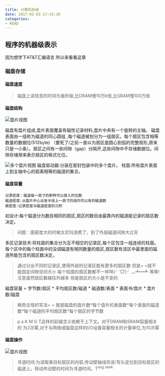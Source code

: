 ```yaml
---
title: 计算机系统
date: 2017-02-03 17:43:10
categories: 
- READ
---
```

## 程序的机器级表示
因为想学下AT&T汇编语言 所以来看看这章

### 磁盘存储
#### 磁盘速度
> 磁盘上读信息的时间为毫秒级,比DRAM慢10万b倍,比SRAM慢100万倍

#### 磁盘结构

![盘片视图](http://upload-images.jianshu.io/upload_images/5902351-8cf0ae080447373a.png?imageMogr2/auto-orient/strip%7CimageView2/2/w/1240)

  磁盘有盘片组成,盘片表面覆盖有磁性记录材料,盘片中央有一个旋转的主轴。
  磁盘表面由一组称为磁道的同心圆组 ,每个磁道被划分为一组扇区。每个扇区包含相等数量的数据位(512byte)
（要死了/之前一直以为扇区是圆心到弧的完整扇形,原来只是一小条）。扇区之间有一些间隙（gap）分隔开,这些间隙中不存储数据位。间隙存储用来表示扇区的格式化位。

![多个盘片视图](http://upload-images.jianshu.io/upload_images/5902351-7f54a711b0bc2f78.png?imageMogr2/auto-orient/strip%7CimageView2/2/w/1240)
    磁盘驱动器:分装在密封包装中的多个盘片。
    柱面:所有盘片表面上到主轴中心的距离相等的磁道的集合。

#### 磁盘容量
    记录密度：磁道每一英寸的断种可以放入的位数
    磁道密度:从盘片中心出发半径上一英寸的段内可以有的磁道数
    面密度:记录密度与磁道密度的沉积
 
初设计:每个磁道分为数目相同的扇区,扇区的数目由最靠内的磁道能记录的扇区数决定。
> 问题：面密度大的时候太尼玛浪费了，到了外层磁道间隙大过天

多区记录技术:将柱面的集合分为互不相交的记录区,每个区包含一组连续的柱面。每个区中的每个柱面中的没调磁道有相同数量的扇区,扇区数有该区中最里面的磁道所能包含的扇区数决定。
> 通过分出不同的记录区,使得外层的记录区能有更多的扇区数 但是= =就不能固定间隙空间大小 每个柱面的扇区数都不一样咩(╯‵□′)╯︵┻━┻ 等等! 注意虽然扇区数越往外越多 但是扇区的大小是不变的

磁盘容量 = 字节数/扇区 \* 平均扇区数/磁道 \* 磁道数/表面 \* 表面书/盘片 \* 盘片数/磁盘
> 稀奇古怪的写法= = 就是磁盘的盘片数\*每个盘片的表面数\*每个表面的磁道数\*每个磁道的平均扇区数\*每个扇区的字节数

> p.s.K M G T这样的前缀含义依赖于上下文。对于DRAM和SRAM容量相关的 为2次幂,对于与网络或磁盘这样的I/O设备容量相关的计量单位,为10次幂

#### 磁盘操作

![盘片视图](http://upload-images.jianshu.io/upload_images/5902351-d39eed62b31a89be.png?imageMogr2/auto-orient/strip%7CimageView2/2/w/1240)

> 寻道时间:为读取某目标扇区的内容,传动壁轴线将读/写头定位到目标扇区的磁道上。转动传动壁的时间为寻道时间。T<sup>avg seek</sup>